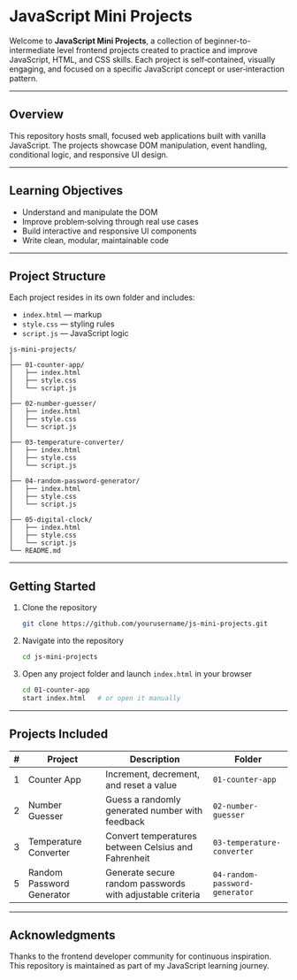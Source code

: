# JavaScript Mini Projects

Welcome to **JavaScript Mini Projects**, a collection of beginner-to-intermediate level frontend projects created to practice and improve JavaScript, HTML, and CSS skills. Each project is self‑contained, visually engaging, and focused on a specific JavaScript concept or user‑interaction pattern.

---

## Overview

This repository hosts small, focused web applications built with vanilla JavaScript. The projects showcase DOM manipulation, event handling, conditional logic, and responsive UI design.

---

## Learning Objectives

* Understand and manipulate the DOM
* Improve problem‑solving through real use cases
* Build interactive and responsive UI components
* Write clean, modular, maintainable code

---

## Project Structure

Each project resides in its own folder and includes:

* `index.html` — markup
* `style.css` — styling rules
* `script.js` — JavaScript logic

```text
js-mini-projects/
│
├── 01-counter-app/
│   ├── index.html
│   ├── style.css
│   └── script.js
│
├── 02-number-guesser/
│   ├── index.html
│   ├── style.css
│   └── script.js
│
├── 03-temperature-converter/
│   ├── index.html
│   ├── style.css
│   └── script.js
│
├── 04-random-password-generator/
│   ├── index.html
│   ├── style.css
│   └── script.js
│
├── 05-digital-clock/
│   ├── index.html
│   ├── style.css
│   └── script.js
└── README.md
```

---

## Getting Started

1. Clone the repository

   ```bash
   git clone https://github.com/yourusername/js-mini-projects.git
   ```
2. Navigate into the repository

   ```bash
   cd js-mini-projects
   ```
3. Open any project folder and launch `index.html` in your browser

   ```bash
   cd 01-counter-app
   start index.html   # or open it manually
   ```

---

## Projects Included

| # | Project                    | Description                                               | Folder                         |
| - | -------------------------- | --------------------------------------------------------- | ------------------------------ |
| 1 | Counter App                | Increment, decrement, and reset a value                   | `01-counter-app`               |
| 2 | Number Guesser             | Guess a randomly generated number with feedback           | `02-number-guesser`            |
| 3 | Temperature Converter      | Convert temperatures between Celsius and Fahrenheit       | `03-temperature-converter`     |
| 5 | Random Password Generator  | Generate secure random passwords with adjustable criteria | `04-random-password-generator` |

---


## Acknowledgments

Thanks to the frontend developer community for continuous inspiration. This repository is maintained as part of my JavaScript learning journey.
